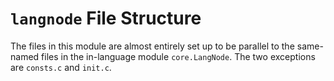 `langnode` File Structure
=========================

The files in this module are almost entirely set up to be parallel to the
same-named files in the in-language module `core.LangNode`. The two exceptions
are `consts.c` and `init.c`.

